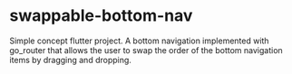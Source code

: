 # swappable-bottom-nav

Simple concept flutter project. A bottom navigation implemented with go_router that allows the user
to swap
the order of the bottom navigation items by dragging and dropping.